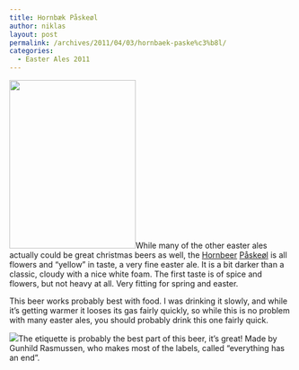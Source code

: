 ```yaml
---
title: Hornbæk Påskeøl
author: niklas
layout: post
permalink: /archives/2011/04/03/hornbaek-paske%c3%b8l/
categories:
  - Easter Ales 2011
---
```

[<img src="http://blog.saers.com/wp-content/uploads/2011/04/IMG_1685-225x300.jpg" alt="" title="IMG_1685" width="225" height="300" class="alignright size-medium wp-image-968" />][1]While many of the other easter ales actually could be great christmas beers as well, the <a href="http://hornbeer.dk/" class="broken_link">Hornbeer</a> [Påskeøl][2] is all flowers and &#8220;yellow&#8221; in taste, a very fine easter ale. It is a bit darker than a classic, cloudy with a nice white foam. The first taste is of spice and flowers, but not heavy at all. Very fitting for spring and easter.

This beer works probably best with food. I was drinking it slowly, and while it&#8217;s getting warmer it looses its gas fairly quickly, so while this is no problem with many easter ales, you should probably drink this one fairly quick.

![][3]The etiquette is probably the best part of this beer, it&#8217;s great! Made by Gunhild Rasmussen, who makes most of the labels, called &#8220;everything has an end&#8221;.

 [1]: http://blog.saers.com/wp-content/uploads/2011/04/IMG_1685.jpg
 [2]: http://hornbeer.dk/default.asp?pid=111
 [3]: http://hornbeer.dk/data/archive/Pskekyllinger,%20hjemmeside.jpg